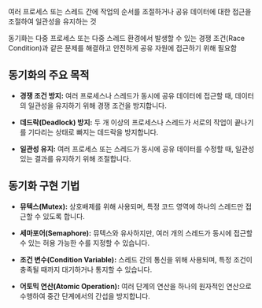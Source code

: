 여러 프로세스 또는 스레드 간에 작업의 순서를 조절하거나 공유 데이터에 대한 접근을 조절하여 일관성을 유지하는 것

동기화는 다중 프로세스 또는 다중 스레드 환경에서 발생할 수 있는 경쟁 조건(Race Condition)과 같은 문제를 해결하고 안전하게 공유 자원에 접근하기 위해 필요함

## 동기화의 주요 목적

- **경쟁 조건 방지:** 여러 프로세스나 스레드가 동시에 공유 데이터에 접근할 때, 데이터의 일관성을 유지하기 위해 경쟁 조건을 방지합니다.
    
- **데드락(Deadlock) 방지:** 두 개 이상의 프로세스나 스레드가 서로의 작업이 끝나기를 기다리는 상태로 빠지는 데드락을 방지합니다.
    
- **일관성 유지:** 여러 프로세스 또는 스레드가 동시에 공유 데이터를 수정할 때, 일관성 있는 결과를 유지하기 위해 조절합니다.
  

## 동기화 구현 기법

- **뮤텍스(Mutex):** 상호배제를 위해 사용되며, 특정 코드 영역에 하나의 스레드만 접근할 수 있도록 합니다.
    
- **세마포어(Semaphore):** 뮤텍스와 유사하지만, 여러 개의 스레드가 동시에 접근할 수 있는 허용 가능한 수를 지정할 수 있습니다.
    
- **조건 변수(Condition Variable):** 스레드 간의 통신을 위해 사용되며, 특정 조건이 충족될 때까지 대기하거나 통지할 수 있습니다.
    
- **어토믹 연산(Atomic Operation):** 여러 단계의 연산을 하나의 원자적인 연산으로 수행하여 중간 단계에서의 간섭을 방지합니다.

